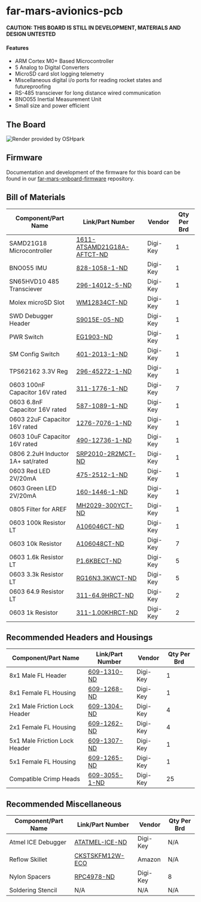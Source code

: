 # far-mars-avionics-pcb

**CAUTION: THIS BOARD IS STILL IN DEVELOPMENT, MATERIALS AND DESIGN UNTESTED**


#### Features
* ARM Cortex M0+ Based Microcontroller
* 5 Analog to Digital Converters
* MicroSD card slot logging telemetry
* Miscellaneous digital i/o ports for reading rocket states and futureproofing
* RS-485 transciever for long distance wired communication
* BNO055 Inertial Measurement Unit
* Small size and power efficient 


## The Board

![](https://github.com/SDSURocketProject/far-mars-barebones-pcb/blob/master/renders/info.png  "Render provided by OSHpark")

## Firmware

Documentation and development of the firmware for this board can be found in our [far-mars-onboard-firmware](https://github.com/SDSURocketProject/far-mars-onboard-firmware) repository.

## Bill of Materials
| Component/Part Name               	| Link/Part Number                                                                                                                                 	| Vendor   	| Qty Per Brd 	|
|-----------------------------------	|--------------------------------------------------------------------------------------------------------------------------------------------------	|----------	|-------------	|
| SAMD21G18 Microcontroller         	| [1611-ATSAMD21G18A-AFTCT-ND](https://www.digikey.com/product-detail/en/microchip-technology/ATSAMD21G18A-AFT/1611-ATSAMD21G18A-AFTCT-ND/6832839) 	| Digi-Key 	| 1           	|
| BNO055 IMU                        	| [828-1058-1-ND](https://www.digikey.com/product-detail/en/bosch-sensortec/BNO055/828-1058-1-ND/6136309)                                          	| Digi-Key 	| 1           	|
| SN65HVD10 485 Transciever       	    | [296-14012-5-ND](https://www.digikey.com/product-detail/en/texas-instruments/SN65HVD10QD/296-14012-5-ND/522531)                                 	| Digi-Key 	| 1           	|
| Molex microSD Slot                	| [WM12834CT-ND](https://www.digikey.com/product-detail/en/molex-llc/5031821852/WM12834CT-ND/5823232)                                              	| Digi-Key 	| 1           	|
| SWD Debugger Header               	| [S9015E-05-ND](https://www.digikey.com/product-detail/en/sullins-connector-solutions/GRPB052VWVN-RC/S9015E-05-ND/1786455)                        	| Digi-Key 	| 1           	|
| PWR Switch                        	| [EG1903-ND](https://www.digikey.com/product-detail/en/e-switch/EG1218/EG1903-ND/101726)                                                          	| Digi-Key 	| 1           	|
| SM Config Switch                  	| [401-2013-1-ND](https://www.digikey.com/product-detail/en/c-k/AYZ0202AGRLC/401-2013-1-ND/1640122)                                                	| Digi-Key 	| 1           	|
| TPS62162 3.3V Reg                 	| [296-45272-1-ND](https://www.digikey.com/product-detail/en/texas-instruments/TPS62162QDSGRQ1/296-45272-1-ND/6597316)                             	| Digi-Key 	| 1           	|
| 0603 100nF Capacitor 16V rated    	| [311-1776-1-ND](https://www.digikey.com/product-detail/en/yageo/CC0603JRX7R7BB104/311-1776-1-ND/5195678)                                         	| Digi-Key 	| 7           	|
| 0603 6.8nF Capacitor 16V rated    	| [587-1089-1-ND](https://www.digikey.com/product-detail/en/taiyo-yuden/EMK107SD682JA-T/587-1089-1-ND/930866)                                      	| Digi-Key 	| 1           	|
| 0603 22uF Capacitor 16V rated     	| [1276-7076-1-ND](https://www.digikey.com/product-detail/en/samsung-electro-mechanics/CL10A226MO7JZNC/1276-7076-1-ND/7320718)                     	| Digi-Key 	| 1           	|
| 0603 10uF Capacitor 16V  rated    	| [490-12736-1-ND](https://www.digikey.com/product-detail/en/murata-electronics-north-america/GRM188R61C106KAALJ/490-12736-1-ND/5797705)           	| Digi-Key 	| 1           	|
| 0806 2.2uH Inductor 1A+ sat/rated 	| [SRP2010-2R2MCT-ND](https://www.digikey.com/product-detail/en/bourns-inc/SRP2010-2R2M/SRP2010-2R2MCT-ND/4876863)                                 	| Digi-Key 	| 1           	|
| 0603 Red LED 2V/20mA              	| [475-2512-1-ND](https://www.digikey.com/product-detail/en/osram-opto-semiconductors-inc/LS-Q976-NR-1/475-2512-1-ND/1802639)                      	| Digi-Key 	| 1           	|
| 0603 Green LED 2V/20mA            	| [160-1446-1-ND](https://www.digikey.com/product-detail/en/lite-on-inc/LTST-C191KGKT/160-1446-1-ND/386834)                                        	| Digi-Key 	| 1           	|
| 0805 Filter for AREF              	| [MH2029-300YCT-ND](https://www.digikey.com/product-detail/en/bourns-inc/MH2029-300Y/MH2029-300YCT-ND/3741761)                                    	| Digi-Key 	| 1           	|
| 0603 100k Resistor LT             	| [A106046CT-ND](https://www.digikey.com/product-detail/en/te-connectivity-passive-product/CRG0603F100K/A106046CT-ND/3477684)                      	| Digi-Key 	| 1           	|
| 0603 10k Resistor                 	| [A106048CT-ND](https://www.digikey.com/product-detail/en/te-connectivity-passive-product/CRG0603F10K/A106048CT-ND/3477687)                       	| Digi-Key 	| 7           	|
| 0603 1.6k Resistor LT             	| [P1.6KBECT-ND](https://www.digikey.com/product-detail/en/panasonic-electronic-components/ERA-3ARW162V/P1.6KBECT-ND/3073304)                      	| Digi-Key 	| 5           	|
| 0603 3.3k Resistor LT             	| [RG16N3.3KWCT-ND](https://www.digikey.com/product-detail/en/susumu/RG1608N-332-W-T1/RG16N3.3KWCT-ND/600797)                                      	| Digi-Key 	| 5           	|
| 0603 64.9 Resistor LT             	| [311-64.9HRCT-ND](https://www.digikey.com/product-detail/en/yageo/RC0603FR-0764R9L/311-64.9HRCT-ND/730290)                                       	| Digi-Key 	| 2           	|
| 0603 1k Resistor                  	| [311-1.00KHRCT-ND](https://www.digikey.com/product-detail/en/yageo/RC0603FR-071KL/311-1.00KHRCT-ND/729790)                                       	| Digi-Key 	| 2           	|

## Recommended Headers and Housings 

| Component/Part Name           	| Link/Part Number                                                                                          	| Vendor   	| Qty Per Brd 	|
|-------------------------------	|-----------------------------------------------------------------------------------------------------------	|----------	|-------------	|
| 8x1 Male FL Header            	| [609-1310-ND](https://www.digikey.com/product-detail/en/amphenol-fci/76384-308LF/609-1310-ND/1001624)     	| Digi-Key 	| 1           	|
| 8x1 Female FL Housing         	| [609-1268-ND](https://www.digikey.com/product-detail/en/amphenol-fci/65240-008LF/609-1268-ND/1001582)     	| Digi-Key 	| 1           	|
| 2x1 Male Friction Lock Header 	| [609-1304-ND](https://www.digikey.com/product-detail/en/amphenol-fci/76384-302LF/609-1304-ND/1001618)     	| Digi-Key 	| 4           	|
| 2x1 Female FL Housing         	| [609-1262-ND](https://www.digikey.com/product-detail/en/amphenol-fci/65240-002LF/609-1262-ND/1001576)     	| Digi-Key 	| 4           	|
| 5x1 Male Friction Lock Header 	| [609-1307-ND](https://www.digikey.com/product-detail/en/amphenol-fci/76384-305LF/609-1307-ND/1001621)     	| Digi-Key 	| 1           	|
| 5x1 Female FL Housing         	| [609-1265-ND](https://www.digikey.com/product-detail/en/amphenol-fci/65240-005LF/609-1265-ND/1001579)     	| Digi-Key 	| 1           	|
| Compatible Crimp Heads        	| [609-3055-1-ND](https://www.digikey.com/product-detail/en/amphenol-fci/76347-301LF/609-3055-1-ND/1642308) 	| Digi-Key 	| 25          	|

## Recommended Miscellaneous

| Component/Part Name 	| Link/Part Number                                                                                                                                                                                                    	| Vendor   	| Qty Per Brd 	|
|---------------------	|---------------------------------------------------------------------------------------------------------------------------------------------------------------------------------------------------------------------	|----------	|-------------	|
| Atmel ICE Debugger  	| [ATATMEL-ICE-ND](https://www.digikey.com/product-detail/en/microchip-technology/ATATMEL-ICE/ATATMEL-ICE-ND/4753379)                                                                                                 	| Digi-Key 	| N/A         	|
| Reflow Skillet      	| [CKSTSKFM12W-ECO](https://www.amazon.com/Oster-CKSTSKFM12W-ECO-DuraCeramic-Electric-Skillet/dp/B00ESF08JQ)                                                                                                          	| Amazon   	| N/A         	|
| Nylon Spacers       	| [RPC4978-ND](https://www.digikey.com/products/en/hardware-fasteners-accessories/washers/571?k=&pkeyword=&pv147=565&FV=1180006%2Cffe0023b%2Cc1c011a&mnonly=0&ColumnSort=0&page=1&quantity=0&ptm=0&fid=0&pageSize=25) 	| Digi-Key 	| 8           	|
| Soldering Stencil   	| N/A                                                                                                                                                                                                                 	| N/A      	| N/A         	|
